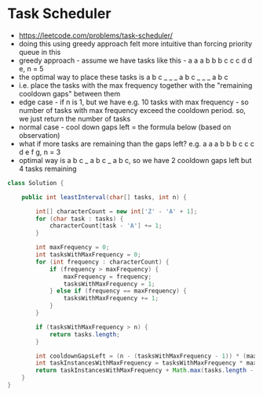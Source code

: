 # Task Scheduler

- https://leetcode.com/problems/task-scheduler/
- doing this using greedy approach felt more intuitive than forcing priority queue in this
- greedy approach - assume we have tasks like this - a a a b b b c c c d d e, n = 5
- the optimal way to place these tasks is a b c _ _ _ a b c _ _ _ a b c
- i.e. place the tasks with the max frequency together with the "remaining cooldown gaps" between them
- edge case - if n is 1, but we have e.g. 10 tasks with max frequency - so number of tasks with max frequency exceed the cooldown period. so, we just return the number of tasks
- normal case - cool down gaps left = the formula below (based on observation)
- what if more tasks are remaining than the gaps left? e.g. a a a b b b c c c d e f g, n = 3
- optimal way is a b c _ a b c _ a b c, so we have 2 cooldown gaps left but 4 tasks remaining

```java
class Solution {

    public int leastInterval(char[] tasks, int n) {

        int[] characterCount = new int['Z' - 'A' + 1];
        for (char task : tasks) {
            characterCount[task - 'A'] += 1;
        }

        int maxFrequency = 0;
        int tasksWithMaxFrequency = 0;
        for (int frequency : characterCount) {
            if (frequency > maxFrequency) {
                maxFrequency = frequency;
                tasksWithMaxFrequency = 1;
            } else if (frequency == maxFrequency) {
                tasksWithMaxFrequency += 1;
            }
        }

        if (tasksWithMaxFrequency > n) {
            return tasks.length;
        }

        int cooldownGapsLeft = (n - (tasksWithMaxFrequency - 1)) * (maxFrequency - 1);
        int taskInstancesWithMaxFrequency = tasksWithMaxFrequency * maxFrequency; 
        return taskInstancesWithMaxFrequency + Math.max(tasks.length - taskInstancesWithMaxFrequency, cooldownGapsLeft);
    }
}
```
